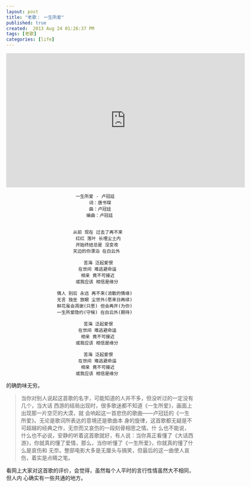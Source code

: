 ```yaml
---
layout: post
title: "老歌： 一生所爱"
published: true
created:  2013 Aug 24 01:26:37 PM
tags: [老歌]
categories: [life]
---
```


<iframe width="640" height="360" src="http://www.youtube.com/embed/QYUWLOcBTE0?feature=player_detailpage" frameborder="0" allowfullscreen></iframe>

                              一生所爱 - 卢冠廷
                                   词：唐书琛
                                   曲：卢冠廷
                                  编曲：卢冠廷


                             从前 现在 过去了再不来
                              红红 落叶 长埋尘土内
                              开始终结总是 没变改
                             天边的你漂泊 在白云外

                                 苦海 泛起爱恨
                               在世间 难逃避命运
                                相亲 竟不可接近
                              或我应该 相信是缘分

                       情人 别后 永远 再不来(消散的情缘) 
                       无言 独坐 放眼 尘世外(愿来日再续)
                       鲜花虽会凋谢(只愿) 但会再开(为你)
                       一生所爱隐约(守候) 在白云外(期待) 

                                 苦海 泛起爱恨
                               在世间 难逃避命运
                                相亲 竟不可接近
                              或我应该 相信是缘分

                                 苦海 泛起爱恨
                               在世间 难逃避命运
                                相亲 竟不可接近
                              或我应该 相信是缘分


的确韵味无穷。

>当你对别人说起这首歌的名字，可能知道的人并不多，但没听过的一定没有几个，当大话
>西游的结局出现时，很多歌迷都不知道《一生所爱》，画面上出现那一片空茫的大漠，就
>会响起这一首悲伤的歌曲——卢冠廷的《一生所爱》。无论是歌词所表达的意境还是歌曲本
>身的旋律，这首歌都无疑是不可超越的经典之作，无奈而又哀伤的一段刻骨相思之情。什
>么也不能说，什么也不必说，安静的听着这首歌就好，有人说：当你真正看懂了《大话西
>游》，你就真的懂了爱情，那么，当你听懂了《一生所爱》，你就真的懂了什么是哀伤和
>无奈。整部电影大多是无厘头与搞笑，但最后的这一曲使人哀伤，着实是点睛之笔。

看网上大家对这首歌的评价，会觉得，虽然每个人平时的言行性情虽然大不相同，但人内
心确实有一些共通的地方。



